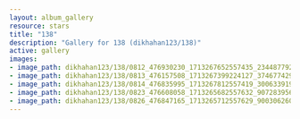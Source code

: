 ```yaml
---
layout: album_gallery
resource: stars
title: "138"
description: "Gallery for 138 (dikhahan123/138)"
active: gallery
images:
- image_path: dikhahan123/138/0812_476930230_1713267652557435_2344877920745649590_n.jpg
- image_path: dikhahan123/138/0813_476157508_1713267399224127_374677429084186397_n.jpg
- image_path: dikhahan123/138/0814_476835995_1713267812557419_3006339199015850110_n.jpg
- image_path: dikhahan123/138/0823_476608058_1713265682557632_9072839566819673891_n.jpg
- image_path: dikhahan123/138/0826_476847165_1713265712557629_90030626065481668_n.jpg
---
```

